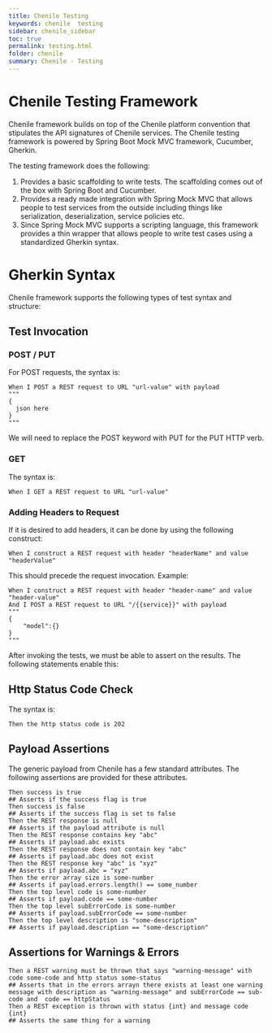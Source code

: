 ```yaml
---
title: Chenile Testing
keywords: chenile  testing
sidebar: chenile_sidebar
toc: true
permalink: testing.html
folder: chenile
summary: Chenile - Testing
---
```


# Chenile Testing Framework
Chenile framework builds on top of the Chenile platform convention that stipulates the API signatures of Chenile services. The Chenile testing framework is powered by Spring Boot Mock MVC framework, Cucumber, Gherkin. 

The testing framework does the following:
1. Provides a basic scaffolding to write tests. The scaffolding comes out of the box with Spring Boot and Cucumber. 
2. Provides a ready made integration with Spring Mock MVC that allows people to test services from the outside including things like serialization, deserialization, service policies etc.
3. Since Spring Mock MVC supports a scripting language, this framework provides a thin wrapper that allows people to write test cases using a standardized Gherkin syntax. 

# Gherkin Syntax
Chenile framework supports the following types of test syntax and structure:

## Test Invocation
### POST / PUT 
For POST requests, the syntax is:
```cucumber
When I POST a REST request to URL "url-value" with payload
"""
{
  json here
}
"""
```
We will need to replace the POST keyword with PUT for the PUT HTTP verb. 
### GET
The syntax is:
```cucumber
When I GET a REST request to URL "url-value"
```
### Adding Headers to Request
If it is desired to add headers, it can be done by using the following construct:
```cucumber
When I construct a REST request with header "headerName" and value "headerValue"
```

This should precede the request invocation. Example:
```cucumber
When I construct a REST request with header "header-name" and value "header-value"
And I POST a REST request to URL "/{{service}}" with payload
"""
{
	"model":{}
}
"""
```
After invoking the tests, we must be able to assert on the results. The following statements enable this:
## Http Status Code Check
The syntax is:
```cucumber
Then the http status code is 202
```

## Payload Assertions
The generic payload from Chenile has a few standard attributes. The following assertions are provided for these attributes. 
```cucumber
Then success is true
## Asserts if the success flag is true
Then success is false
## Asserts if the success flag is set to false
Then the REST response is null
## Asserts if the payload attribute is null
Then the REST response contains key "abc"
## Asserts if payload.abc exists
Then the REST response does not contain key "abc"
## Asserts if payload.abc does not exist
Then the REST response key "abc" is "xyz"
## Asserts if payload.abc = "xyz"
Then the error array size is some-number
## Asserts if payload.errors.length() == some_number
Then the top level code is some-number
## Asserts if payload.code == some-number
Then the top level subErrorCode is some-number
## Asserts if payload.subErrorCode == some-number
Then the top level description is "some-description"
## Asserts if payload.description == "some-description"
```
## Assertions for Warnings & Errors

```cucumber
Then a REST warning must be thrown that says "warning-message" with code some-code and http status some-status
## Asserts that in the errors arrayn there exists at least one warning message with description as "warning-message" and subErrorCode == sub-code and  code == httpStatus 
Then a REST exception is thrown with status {int} and message code {int}
## Asserts the same thing for a warning
```


